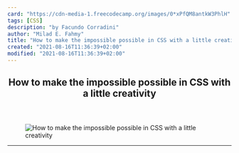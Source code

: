 ```yaml
---
card: "https://cdn-media-1.freecodecamp.org/images/0*xPfQM8antkW3PhlH"
tags: [CSS]
description: "by Facundo Corradini"
author: "Milad E. Fahmy"
title: "How to make the impossible possible in CSS with a little creativity"
created: "2021-08-16T11:36:39+02:00"
modified: "2021-08-16T11:36:39+02:00"
---
```

<div class="site-wrapper">
<main id="site-main" class="site-main outer">
<div class="inner">
<article class="post-full post tag-css tag-web-development tag-web-design tag-technology tag-creativity ">
<header class="post-full-header">
<h1 class="post-full-title">How to make the impossible possible in CSS with a little creativity</h1>
</header>
<figure class="post-full-image">
<picture>
<source media="(max-width: 700px)" sizes="1px" srcset="data:image/gif;base64,R0lGODlhAQABAIAAAAAAAP///yH5BAEAAAAALAAAAAABAAEAAAIBRAA7 1w">
<source media="(min-width: 701px)" sizes="(max-width: 800px) 400px,
(max-width: 1170px) 700px,
1400px" srcset="https://cdn-media-1.freecodecamp.org/images/0*xPfQM8antkW3PhlH 300w,
https://cdn-media-1.freecodecamp.org/images/0*xPfQM8antkW3PhlH 600w,
https://cdn-media-1.freecodecamp.org/images/0*xPfQM8antkW3PhlH 1000w,
https://cdn-media-1.freecodecamp.org/images/0*xPfQM8antkW3PhlH 2000w">
<img onerror="this.style.display='none'" src="https://cdn-media-1.freecodecamp.org/images/0*xPfQM8antkW3PhlH" alt="How to make the impossible possible in CSS with a little creativity">
</picture>
</figure>
<section class="post-full-content">
<div class="post-content medium-migrated-article">
</div>
<hr>
</section>
</article>
</div>
</main>
</div>
<!-- Google Tag Manager (noscript) -->
<!-- End Google Tag Manager (noscript) -->
